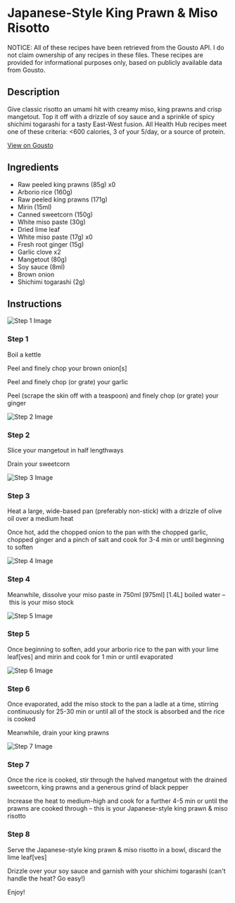 # Japanese-Style King Prawn & Miso Risotto

NOTICE: All of these recipes have been retrieved from the Gousto API. I do not claim ownership of any recipes in these files. These recipes are provided for informational purposes only, based on publicly available data from Gousto.

## Description

Give classic risotto an umami hit with creamy miso, king prawns and crisp mangetout. Top it off with a drizzle of soy sauce and a sprinkle of spicy shichimi togarashi for a tasty East-West fusion. All Health Hub recipes meet one of these criteria: <600 calories, 3 of your 5/day, or a source of protein.

[View on Gousto](https://www.gousto.co.uk/recipes/cookbook/japanese-style-king-prawn-miso-risotto)

## Ingredients

- Raw peeled king prawns (85g) x0
- Arborio rice (160g)
- Raw peeled king prawns (171g)
- Mirin (15ml)
- Canned sweetcorn (150g)
- White miso paste (30g)
- Dried lime leaf
- White miso paste (17g) x0
- Fresh root ginger (15g)
- Garlic clove x2
- Mangetout (80g)
- Soy sauce (8ml)
- Brown onion
- Shichimi togarashi (2g)

## Instructions

![Step 1 Image](https://production-media.gousto.co.uk/cms/recipe-step-image/step-1-1687782633524-x200.jpg)

### Step 1

Boil a kettle

Peel and finely chop your brown onion[s]

Peel and finely chop (or grate) your garlic

Peel (scrape the skin off with a teaspoon) and finely chop (or grate) your ginger

![Step 2 Image](https://production-media.gousto.co.uk/cms/recipe-step-image/step-2-1687782636437-x200.jpg)

### Step 2

Slice your mangetout in half lengthways

Drain your sweetcorn

![Step 3 Image](https://production-media.gousto.co.uk/cms/recipe-step-image/step-3-1687782639188-x200.jpg)

### Step 3

Heat a large, wide-based pan (preferably non-stick) with a drizzle of olive oil over a medium heat

Once hot, add the chopped onion to the pan with the chopped garlic, chopped ginger and a pinch of salt and cook for 3-4 min or until beginning to soften

![Step 4 Image](https://production-media.gousto.co.uk/cms/recipe-step-image/step-4-1687782642769-x200.jpg)

### Step 4

Meanwhile, dissolve your miso paste in 750ml <span class="text-purple">[975ml]</span> <span class="text-danger">[1.4L]</span> boiled water – this is your miso stock

![Step 5 Image](https://production-media.gousto.co.uk/cms/recipe-step-image/step-5-1687782646269-x200.jpg)

### Step 5

Once beginning to soften, add your arborio rice to the pan with your lime leaf[ves] and mirin and cook for 1 min or until evaporated

![Step 6 Image](https://production-media.gousto.co.uk/cms/recipe-step-image/step-6-1687782649247-x200.jpg)

### Step 6

Once evaporated, add the miso stock to the pan a ladle at a time, stirring continuously for 25-30 min or until all of the stock is absorbed and the rice is cooked

Meanwhile, drain your king prawns

![Step 7 Image](https://production-media.gousto.co.uk/cms/recipe-step-image/step-7-1687782652574-x200.jpg)

### Step 7

Once the rice is cooked, stir through the halved mangetout with the drained sweetcorn, king prawns and a generous grind of black pepper

Increase the heat to medium-high and cook for a further 4-5 min or until the prawns are cooked through – this is your Japanese-style king prawn & miso risotto

### Step 8

Serve the Japanese-style king prawn & miso risotto in a bowl, discard the lime leaf[ves]

Drizzle over your soy sauce and garnish with your shichimi togarashi (can't handle the heat? Go easy!)

Enjoy!

